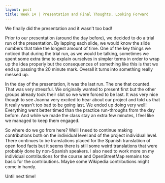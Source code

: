 ```yaml
---
layout: post
title: Week 14 | Presentation and Final Thoughts, Looking Forward
---
```


We finally did the presentation and it wasn't too bad!

Prior to our presentation (around the day before), we decided to do a trial run of the presentation. By lapping each slide, we would know the slide numbers that take the longest amount of time. One of the key things we noticed that during the trial run, as we would be talking, sometimes we spent some extra time to explain ourselves in simpler terms in order to wrap up the idea properly but the consequences of something like this is that we end up passing the 20 minute mark. Overall it turns into something really messed up.

In the day of the presentation, it was the last run. The one that counted. That was very stressful. We originally wanted to present first but the other groups already took their slot so we were forced to be last. It was very nice though to see Joanna very excited to hear about our project and told us that it really wasn't too bad to be going last. We ended up doing very well! Everything went better timed than the practice run-throughs from the day before. And while we made the class stay an extra few minutes, I feel like we managed to keep them engaged. 

So where do we go from here? Welll I need to continue making contributions both on the individual level and of the project individual level. There continues to be translations placed for the Spanish translatiion of open food facts but it seems there is still some weird translations that were probably done by non-Spanish speakers. I also need to work more on my individual contributions for the course and OpenStreetMap remains too basic for the contributions. Maybe some Wikipedia contributions might come in handy. 

Until next time!